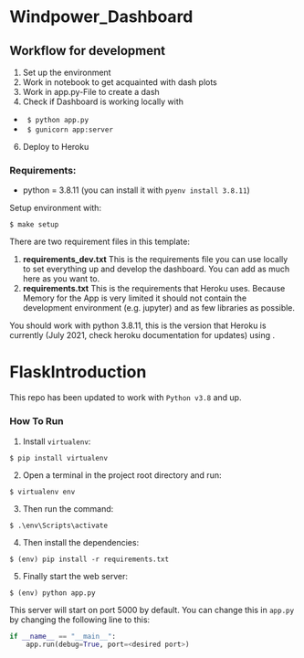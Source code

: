 # Windpower_Dashboard

## Workflow for development

1. Set up the environment
2. Work in notebook to get acquainted with dash plots
3. Work in app.py-File to create a dash
4. Check if Dashboard is working locally with

- ` $ python app.py`
- ` $ gunicorn app:server`

6. Deploy to Heroku

### Requirements:

- python = 3.8.11 (you can install it with `pyenv install 3.8.11`)

Setup environment with:

```console
$ make setup
```

There are two requirement files in this template: 
1. **requirements_dev.txt** This is the requirements file you can use locally to set everything up and develop the dashboard. You can add as much here as you want to. 
2. **requirements.txt** This is the requirements that Heroku uses. Because Memory for the App is very limited it should not contain the development environment (e.g. jupyter) and as few libraries as possible.

You should work with python 3.8.11, this is the version that Heroku is currently (July 2021, check heroku documentation for updates) using .























# FlaskIntroduction

This repo has been updated to work with `Python v3.8` and up.

### How To Run
1. Install `virtualenv`:
```
$ pip install virtualenv
```

2. Open a terminal in the project root directory and run:
```
$ virtualenv env
```

3. Then run the command:
```
$ .\env\Scripts\activate
```

4. Then install the dependencies:
```
$ (env) pip install -r requirements.txt
```

5. Finally start the web server:
```
$ (env) python app.py
```

This server will start on port 5000 by default. You can change this in `app.py` by changing the following line to this:

```python
if __name__ == "__main__":
    app.run(debug=True, port=<desired port>)
```